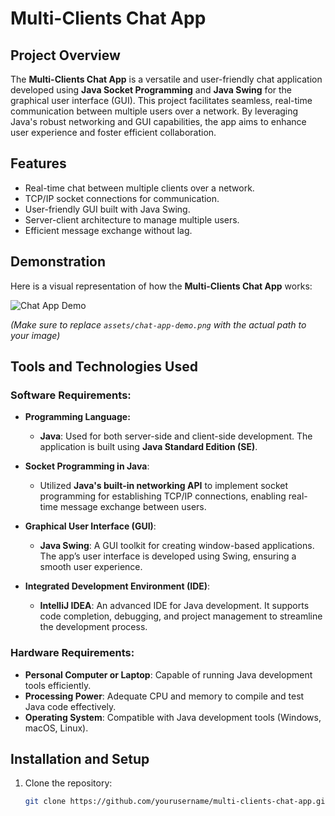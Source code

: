 # Multi-Clients Chat App

## Project Overview
The **Multi-Clients Chat App** is a versatile and user-friendly chat application developed using **Java Socket Programming** and **Java Swing** for the graphical user interface (GUI). This project facilitates seamless, real-time communication between multiple users over a network. By leveraging Java's robust networking and GUI capabilities, the app aims to enhance user experience and foster efficient collaboration.

## Features
- Real-time chat between multiple clients over a network.
- TCP/IP socket connections for communication.
- User-friendly GUI built with Java Swing.
- Server-client architecture to manage multiple users.
- Efficient message exchange without lag.

## Demonstration
Here is a visual representation of how the **Multi-Clients Chat App** works:

![Chat App Demo](assets/chat-app-demo.png)

*(Make sure to replace `assets/chat-app-demo.png` with the actual path to your image)*

## Tools and Technologies Used

### Software Requirements:
- **Programming Language:**
  - **Java**: Used for both server-side and client-side development. The application is built using **Java Standard Edition (SE)**.
  
- **Socket Programming in Java**:
  - Utilized **Java's built-in networking API** to implement socket programming for establishing TCP/IP connections, enabling real-time message exchange between users.

- **Graphical User Interface (GUI)**:
  - **Java Swing**: A GUI toolkit for creating window-based applications. The app’s user interface is developed using Swing, ensuring a smooth user experience.

- **Integrated Development Environment (IDE)**:
  - **IntelliJ IDEA**: An advanced IDE for Java development. It supports code completion, debugging, and project management to streamline the development process.

### Hardware Requirements:
- **Personal Computer or Laptop**: Capable of running Java development tools efficiently.
- **Processing Power**: Adequate CPU and memory to compile and test Java code effectively.
- **Operating System**: Compatible with Java development tools (Windows, macOS, Linux).

## Installation and Setup
1. Clone the repository:
   ```bash
   git clone https://github.com/yourusername/multi-clients-chat-app.git
